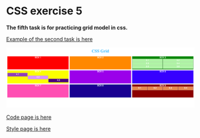 # CSS exercise 5

**The fifth task is for practicing grid model in css.**

[Example of the second task is here](https://yaninatrekhleb.github.io/learn-html-css/css/exercise-5/learn-css-grid.html)

![How it looks](css-grid.png)

[Code page is here](https://github.com/YaninaTrekhleb/learn-html-css/blob/master/css/exercise-5/learn-css-grid.html)

[Style page is here](https://github.com/YaninaTrekhleb/learn-html-css/blob/master/css/exercise-5/learn-css-grid.css)